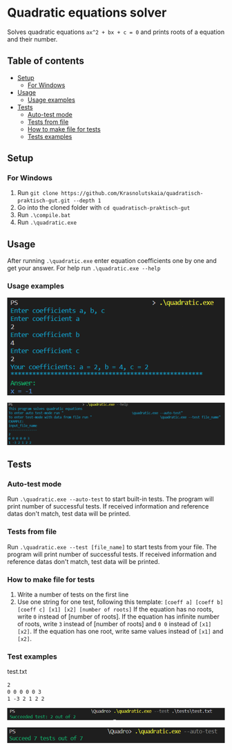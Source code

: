 # Quadratic equations solver

Solves quadratic equations `ax^2 + bx + с = 0` and prints roots of a equation and their number.

## Table of contents

- [Setup](#setup)
    - [For Windows](#for-windows)
- [Usage](#usage)
    - [Usage examples](#usage-example)
- [Tests](#tests)
    - [Auto-test mode](#auto-test-mode)
    - [Tests from file](#tests-from-file)
    - [How to make file for tests](#how-to-make-file-for-tests)
    - [Tests examples](#example)
  
## Setup

### For Windows

1. Run `git clone https://github.com/Krasnolutskaia/quadratisch-praktisch-gut.git --depth 1`
2. Go into the cloned folder with `cd quadratisch-praktisch-gut`
3. Run `.\compile.bat`
4. Run `.\quadratic.exe`

## Usage

After running `.\quadratic.exe` enter equation coefficients one by one and get your answer.
For help run `.\quadratic.exe --help`

### Usage examples

![Usage example](screenshots/usage_ex.PNG)

![Help example](screenshots/help_ex.PNG)

## Tests

### Auto-test mode

Run `.\quadratic.exe --auto-test` to start built-in tests. The program will print number of successful tests. If received information and reference datas don't match, test data will be printed.

### Tests from file

Run `.\quadratic.exe --test [file_name]` to start tests from your file. The program will print number of successful tests. If received information and reference datas don't match, test data will be printed.

### How to make file for tests 

1. Write a number of tests on the first line
2. Use one string for one test, following this template:
   `[coeff a] [coeff b] [coeff c] [x1] [x2] [number of roots]`
   If the equation has no roots, write `0` instead of [number of roots]. If the equation has infinite number of roots, write `3` instead of [number of roots] and `0 0` instead of `[x1] [x2]`.
   If the equation has one root, write same values instead of `[x1]` and `[x2]`.
   
### Test examples

test.txt
```
2
0 0 0 0 0 3
1 -3 2 1 2 2
```
![Tests from file example](screenshots/tests_from_file_ex.PNG)

![Auto tests example](screenshots/auto_tests_ex.PNG)
